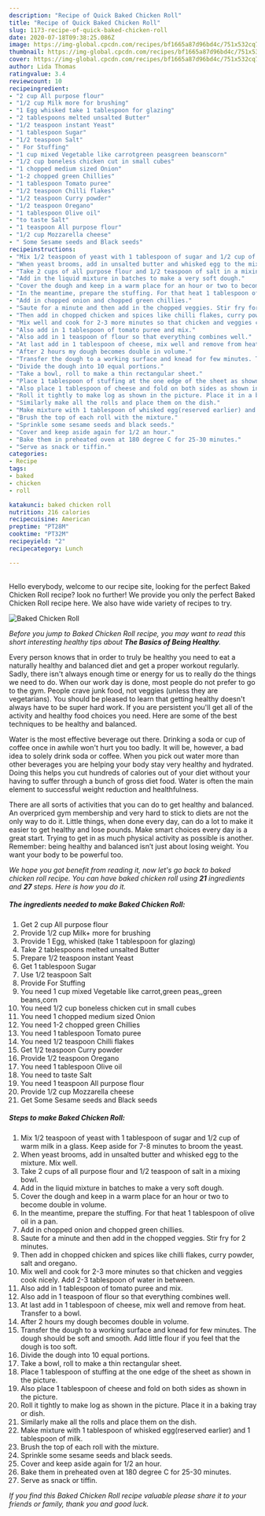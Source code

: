 ```yaml
---
description: "Recipe of Quick Baked Chicken Roll"
title: "Recipe of Quick Baked Chicken Roll"
slug: 1173-recipe-of-quick-baked-chicken-roll
date: 2020-07-18T09:38:25.086Z
image: https://img-global.cpcdn.com/recipes/bf1665a87d96bd4c/751x532cq70/baked-chicken-roll-recipe-main-photo.jpg
thumbnail: https://img-global.cpcdn.com/recipes/bf1665a87d96bd4c/751x532cq70/baked-chicken-roll-recipe-main-photo.jpg
cover: https://img-global.cpcdn.com/recipes/bf1665a87d96bd4c/751x532cq70/baked-chicken-roll-recipe-main-photo.jpg
author: Lida Thomas
ratingvalue: 3.4
reviewcount: 10
recipeingredient:
- "2 cup All purpose flour"
- "1/2 cup Milk more for brushing"
- "1 Egg whisked take 1 tablespoon for glazing"
- "2 tablespoons melted unsalted Butter"
- "1/2 teaspoon instant Yeast"
- "1 tablespoon Sugar"
- "1/2 teaspoon Salt"
- " For Stuffing"
- "1 cup mixed Vegetable like carrotgreen peasgreen beanscorn"
- "1/2 cup boneless chicken cut in small cubes"
- "1 chopped medium sized Onion"
- "1-2 chopped green Chillies"
- "1 tablespoon Tomato puree"
- "1/2 teaspoon Chilli flakes"
- "1/2 teaspoon Curry powder"
- "1/2 teaspoon Oregano"
- "1 tablespoon Olive oil"
- "to taste Salt"
- "1 teaspoon All purpose flour"
- "1/2 cup Mozzarella cheese"
- " Some Sesame seeds and Black seeds"
recipeinstructions:
- "Mix 1/2 teaspoon of yeast with 1 tablespoon of sugar and 1/2 cup of warm milk in a glass. Keep aside for 7-8 minutes to broom the yeast."
- "When yeast brooms, add in unsalted butter and whisked egg to the mixture. Mix well."
- "Take 2 cups of all purpose flour and 1/2 teaspoon of salt in a mixing bowl."
- "Add in the liquid mixture in batches to make a very soft dough."
- "Cover the dough and keep in a warm place for an hour or two to become double in volume."
- "In the meantime, prepare the stuffing. For that heat 1 tablespoon of olive oil in a pan."
- "Add in chopped onion and chopped green chillies."
- "Saute for a minute and then add in the chopped veggies. Stir fry for 2 minutes."
- "Then add in chopped chicken and spices like chilli flakes, curry powder, salt and oregano."
- "Mix well and cook for 2-3 more minutes so that chicken and veggies cook nicely. Add 2-3 tablespoon of water in between."
- "Also add in 1 tablespoon of tomato puree and mix."
- "Also add in 1 teaspoon of flour so that everything combines well."
- "At last add in 1 tablespoon of cheese, mix well and remove from heat. Transfer to a bowl."
- "After 2 hours my dough becomes double in volume."
- "Transfer the dough to a working surface and knead for few minutes. The dough should be soft and smooth. Add little flour if you feel that the dough is too soft."
- "Divide the dough into 10 equal portions."
- "Take a bowl, roll to make a thin rectangular sheet."
- "Place 1 tablespoon of stuffing at the one edge of the sheet as shown in the picture."
- "Also place 1 tablespoon of cheese and fold on both sides as shown in the picture."
- "Roll it tightly to make log as shown in the picture. Place it in a baking tray or dish."
- "Similarly make all the rolls and place them on the dish."
- "Make mixture with 1 tablespoon of whisked egg(reserved earlier) and 1 tablespoon of milk."
- "Brush the top of each roll with the mixture."
- "Sprinkle some sesame seeds and black seeds."
- "Cover and keep aside again for 1/2 an hour."
- "Bake them in preheated oven at 180 degree C for 25-30 minutes."
- "Serve as snack or tiffin."
categories:
- Recipe
tags:
- baked
- chicken
- roll

katakunci: baked chicken roll 
nutrition: 216 calories
recipecuisine: American
preptime: "PT28M"
cooktime: "PT32M"
recipeyield: "2"
recipecategory: Lunch

---
```

<br>
Hello everybody, welcome to our recipe site, looking for the perfect Baked Chicken Roll recipe? look no further! We provide you only the perfect Baked Chicken Roll recipe here. We also have wide variety of recipes to try.
<br>


![Baked Chicken Roll](https://img-global.cpcdn.com/recipes/bf1665a87d96bd4c/751x532cq70/baked-chicken-roll-recipe-main-photo.jpg)

<i>Before you jump to Baked Chicken Roll recipe, you may want to read this short interesting healthy tips about <strong>The Basics of Being Healthy</strong>.</i>

Every person knows that in order to truly be healthy you need to eat a naturally healthy and balanced diet and get a proper workout regularly. Sadly, there isn't always enough time or energy for us to really do the things we need to do. When our work day is done, most people do not prefer to go to the gym. People crave junk food, not veggies (unless they are vegetarians). You should be pleased to learn that getting healthy doesn't always have to be super hard work. If you are persistent you'll get all of the activity and healthy food choices you need. Here are some of the best techniques to be healthy and balanced.

Water is the most effective beverage out there. Drinking a soda or cup of coffee once in awhile won't hurt you too badly. It will be, however, a bad idea to solely drink soda or coffee. When you pick out water more than other beverages you are helping your body stay very healthy and hydrated. Doing this helps you cut hundreds of calories out of your diet without your having to suffer through a bunch of gross diet food. Water is often the main element to successful weight reduction and healthfulness.

There are all sorts of activities that you can do to get healthy and balanced. An overpriced gym membership and very hard to stick to diets are not the only way to do it. Little things, when done every day, can do a lot to make it easier to get healthy and lose pounds. Make smart choices every day is a great start. Trying to get in as much physical activity as possible is another. Remember: being healthy and balanced isn’t just about losing weight. You want your body to be powerful too. 


<i>We hope you got benefit from reading it, now let's go back to baked chicken roll recipe. You can have baked chicken roll using <strong>21</strong> ingredients and <strong>27</strong> steps. Here is how you do it.
</i>

##### The ingredients needed to make Baked Chicken Roll:

1. Get 2 cup All purpose flour
1. Provide 1/2 cup Milk+ more for brushing
1. Provide 1 Egg, whisked (take 1 tablespoon for glazing)
1. Take 2 tablespoons melted unsalted Butter
1. Prepare 1/2 teaspoon instant Yeast
1. Get 1 tablespoon Sugar
1. Use 1/2 teaspoon Salt
1. Provide  For Stuffing
1. You need 1 cup mixed Vegetable like carrot,green peas,,green beans,corn
1. You need 1/2 cup boneless chicken cut in small cubes
1. You need 1 chopped medium sized Onion
1. You need 1-2 chopped green Chillies
1. You need 1 tablespoon Tomato puree
1. You need 1/2 teaspoon Chilli flakes
1. Get 1/2 teaspoon Curry powder
1. Provide 1/2 teaspoon Oregano
1. You need 1 tablespoon Olive oil
1. You need to taste Salt
1. You need 1 teaspoon All purpose flour
1. Provide 1/2 cup Mozzarella cheese
1. Get  Some Sesame seeds and Black seeds


##### Steps to make Baked Chicken Roll:

1. Mix 1/2 teaspoon of yeast with 1 tablespoon of sugar and 1/2 cup of warm milk in a glass. Keep aside for 7-8 minutes to broom the yeast.
1. When yeast brooms, add in unsalted butter and whisked egg to the mixture. Mix well.
1. Take 2 cups of all purpose flour and 1/2 teaspoon of salt in a mixing bowl.
1. Add in the liquid mixture in batches to make a very soft dough.
1. Cover the dough and keep in a warm place for an hour or two to become double in volume.
1. In the meantime, prepare the stuffing. For that heat 1 tablespoon of olive oil in a pan.
1. Add in chopped onion and chopped green chillies.
1. Saute for a minute and then add in the chopped veggies. Stir fry for 2 minutes.
1. Then add in chopped chicken and spices like chilli flakes, curry powder, salt and oregano.
1. Mix well and cook for 2-3 more minutes so that chicken and veggies cook nicely. Add 2-3 tablespoon of water in between.
1. Also add in 1 tablespoon of tomato puree and mix.
1. Also add in 1 teaspoon of flour so that everything combines well.
1. At last add in 1 tablespoon of cheese, mix well and remove from heat. Transfer to a bowl.
1. After 2 hours my dough becomes double in volume.
1. Transfer the dough to a working surface and knead for few minutes. The dough should be soft and smooth. Add little flour if you feel that the dough is too soft.
1. Divide the dough into 10 equal portions.
1. Take a bowl, roll to make a thin rectangular sheet.
1. Place 1 tablespoon of stuffing at the one edge of the sheet as shown in the picture.
1. Also place 1 tablespoon of cheese and fold on both sides as shown in the picture.
1. Roll it tightly to make log as shown in the picture. Place it in a baking tray or dish.
1. Similarly make all the rolls and place them on the dish.
1. Make mixture with 1 tablespoon of whisked egg(reserved earlier) and 1 tablespoon of milk.
1. Brush the top of each roll with the mixture.
1. Sprinkle some sesame seeds and black seeds.
1. Cover and keep aside again for 1/2 an hour.
1. Bake them in preheated oven at 180 degree C for 25-30 minutes.
1. Serve as snack or tiffin.


<i>If you find this Baked Chicken Roll recipe valuable please share it to your friends or family, thank you and good luck.</i>
